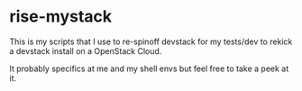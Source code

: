 rise-mystack
============

This is my scripts that I use to re-spinoff devstack for my 
tests/dev to rekick a devstack install on a OpenStack Cloud.

It probably specifics at me and my shell envs but feel free 
to take a peek at it.
